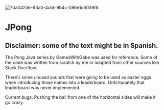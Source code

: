 ![70a04256-93a0-4cbf-9b4c-086e1c6039f6](https://user-images.githubusercontent.com/16540103/194103925-357f05bd-daad-48fc-b534-dad5b207d349.png)

# JPong
## Disclaimer: some of the text might be in Spanish.

The Pong Java series by GamesWithGabe was used for reference. 
Some of the code was written from scratch by me or adapted from other sources like Stack Overflow.

There's some unused sounds that were going to be used as easter eggs when introducing those names into a leaderboard. Unfortunately that leaderboard was never implemented.

Current bugs:
Pushing the ball from one of the horizontal sides will make it go crazy.

